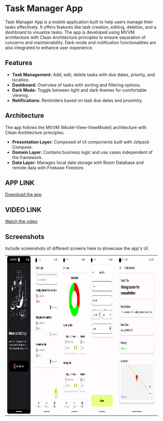 ﻿# Task Manager App

Task Manager App is a mobile application built to help users manage their tasks effectively. It offers features like task creation, editing, deletion, and a dashboard to visualize tasks. The app is developed using MVVM architecture with Clean Architecture principles to ensure separation of concerns and maintainability. Dark mode and notification functionalities are also integrated to enhance user experience.

## Features

- **Task Management:** Add, edit, delete tasks with due dates, priority, and location.
- **Dashboard:** Overview of tasks with sorting and filtering options.
- **Dark Mode:** Toggle between light and dark themes for comfortable viewing.
- **Notifications:** Reminders based on task due dates and proximity.

## Architecture

The app follows the MVVM (Model-View-ViewModel) architecture with Clean Architecture principles:

- **Presentation Layer:** Composed of UI components built with Jetpack Compose.
- **Domain Layer:** Contains business logic and use cases independent of the framework.
- **Data Layer:** Manages local data storage with Room Database and remote data with Firebase Firestore.

## APP LINK

[Download the app](https://github.com/sudhanshuGt/TaskManager/blob/main/screen_shots/app-debug.apk)

## VIDEO LINK

[Watch the video](https://drive.google.com/file/d/1XjmPxuoYDj2u1X845oL9pEPoZL9IQd2F/view?usp=sharing)

## Screenshots

Include screenshots of different screens here to showcase the app's UI.

<table>
  <tr>
    <td><img src="https://github.com/sudhanshuGt/TaskManager/blob/main/screen_shots/Login.png" alt="Login Screen" height="520" width="324"></td>
    <td><img src="https://github.com/sudhanshuGt/TaskManager/blob/main/screen_shots/home.png" alt="Home Screen" height="520" width="324"></td>
    <td><img src="https://github.com/sudhanshuGt/TaskManager/blob/main/screen_shots/dashboard.png" alt="Dashboard Screen" height="520" width="324"></td>
    <td><img src="https://github.com/sudhanshuGt/TaskManager/blob/main/screen_shots/add_task.png" alt="Settings Screen" height="520" width="324"></td>
    <td><img src="https://github.com/sudhanshuGt/TaskManager/blob/main/screen_shots/task_detail.png" alt="Edit Option Screen" height="520" width="524"></td>
  </tr>
</table>
